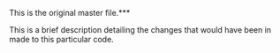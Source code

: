 This is the original master file.***



This is a brief description detailing the changes that would have been in made to this particular code.

